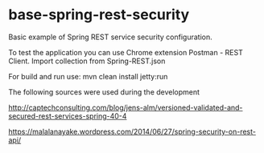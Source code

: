 # base-spring-rest-security
Basic example of Spring REST service security configuration. 

To test the application you can use Chrome extension Postman - REST Client. Import collection from Spring-REST.json

For build and run use: mvn clean install jetty:run

The following sources were used during the development

http://captechconsulting.com/blog/jens-alm/versioned-validated-and-secured-rest-services-spring-40-4

https://malalanayake.wordpress.com/2014/06/27/spring-security-on-rest-api/
